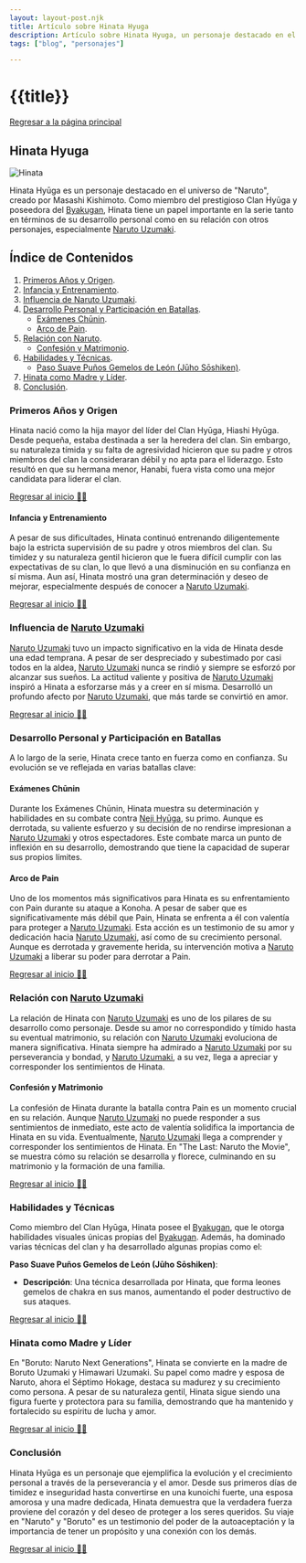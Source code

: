 ```yaml
---
layout: layout-post.njk
title: Artículo sobre Hinata Hyuga
description: Artículo sobre Hinata Hyuga, un personaje destacado en el universo de "Naruto", creado por Masashi Kishimoto.
tags: ["blog", "personajes"]

---
```


# {{title}}

[Regresar a la página principal](/articulos)

<section id="hinata">

# Hinata Hyuga

![Hinata](/img/hinata.jpeg)

Hinata Hyūga es un personaje destacado en el universo de "Naruto", creado por Masashi Kishimoto. Como miembro del prestigioso Clan Hyūga y poseedora del [Byakugan](/Byakugan), Hinata tiene un papel importante en la serie tanto en términos de su desarrollo personal como en su relación con otros personajes, especialmente [Naruto Uzumaki](/Naruto).

</section>

## Índice de Contenidos

1. [Primeros Años y Origen](#origen).
2. [Infancia y Entrenamiento](#infancia).
3. [Influencia de Naruto Uzumaki](#influencia).
4. [Desarrollo Personal y Participación en Batallas](#desarrollo).
   - [Exámenes Chūnin](#examenes).
   - [Arco de Pain](#pain).
5. [Relación con Naruto](#relacion).
   - [Confesión y Matrimonio](#confesion).
6. [Habilidades y Técnicas](#habilidades).
    - [Paso Suave Puños Gemelos de León (Jūho Sōshiken)](#paso).
7. [Hinata como Madre y Líder](#hinata).
8. [Conclusión](#conclusion).

<section id="origen">

### Primeros Años y Origen

Hinata nació como la hija mayor del líder del Clan Hyūga, Hiashi Hyūga. Desde pequeña, estaba destinada a ser la heredera del clan. Sin embargo, su naturaleza tímida y su falta de agresividad hicieron que su padre y otros miembros del clan la consideraran débil y no apta para el liderazgo. Esto resultó en que su hermana menor, Hanabi, fuera vista como una mejor candidata para liderar el clan.

</section>

[Regresar al inicio ☝🏻](#hinata)

<section id="infancia">

#### Infancia y Entrenamiento

A pesar de sus dificultades, Hinata continuó entrenando diligentemente bajo la estricta supervisión de su padre y otros miembros del clan. Su timidez y su naturaleza gentil hicieron que le fuera difícil cumplir con las expectativas de su clan, lo que llevó a una disminución en su confianza en sí misma. Aun así, Hinata mostró una gran determinación y deseo de mejorar, especialmente después de conocer a [Naruto Uzumaki](/Naruto).

</section>

[Regresar al inicio ☝🏻](#hinata)

<section id="influencia">

### Influencia de [Naruto Uzumaki](/Naruto)

[Naruto Uzumaki](/Naruto) tuvo un impacto significativo en la vida de Hinata desde una edad temprana. A pesar de ser despreciado y subestimado por casi todos en la aldea, [Naruto Uzumaki](/Naruto) nunca se rindió y siempre se esforzó por alcanzar sus sueños. La actitud valiente y positiva de [Naruto Uzumaki](/Naruto) inspiró a Hinata a esforzarse más y a creer en sí misma. Desarrolló un profundo afecto por [Naruto Uzumaki](/Naruto), que más tarde se convirtió en amor.

</section>

[Regresar al inicio ☝🏻](#hinata)

<section id="desarrollo">

### Desarrollo Personal y Participación en Batallas

A lo largo de la serie, Hinata crece tanto en fuerza como en confianza. Su evolución se ve reflejada en varias batallas clave:

</section>

<section id="examenes">

#### Exámenes Chūnin

Durante los Exámenes Chūnin, Hinata muestra su determinación y habilidades en su combate contra [Neji Hyūga](/Neji), su primo. Aunque es derrotada, su valiente esfuerzo y su decisión de no rendirse impresionan a [Naruto Uzumaki](/Naruto) y otros espectadores. Este combate marca un punto de inflexión en su desarrollo, demostrando que tiene la capacidad de superar sus propios límites.

</section>

<section id="pain">

#### Arco de Pain

Uno de los momentos más significativos para Hinata es su enfrentamiento con Pain durante su ataque a Konoha. A pesar de saber que es significativamente más débil que Pain, Hinata se enfrenta a él con valentía para proteger a [Naruto Uzumaki](/Naruto). Esta acción es un testimonio de su amor y dedicación hacia [Naruto Uzumaki](/Naruto), así como de su crecimiento personal. Aunque es derrotada y gravemente herida, su intervención motiva a [Naruto Uzumaki](/Naruto) a liberar su poder para derrotar a Pain.

</section>

[Regresar al inicio ☝🏻](#hinata)

<section id="relacion">

### Relación con [Naruto Uzumaki](/Naruto)

La relación de Hinata con [Naruto Uzumaki](/Naruto) es uno de los pilares de su desarrollo como personaje. Desde su amor no correspondido y tímido hasta su eventual matrimonio, su relación con [Naruto Uzumaki](/Naruto) evoluciona de manera significativa. Hinata siempre ha admirado a [Naruto Uzumaki](/Naruto) por su perseverancia y bondad, y [Naruto Uzumaki](/Naruto), a su vez, llega a apreciar y corresponder los sentimientos de Hinata.

</section>

<section id="confesion">

#### Confesión y Matrimonio

La confesión de Hinata durante la batalla contra Pain es un momento crucial en su relación. Aunque [Naruto Uzumaki](/Naruto) no puede responder a sus sentimientos de inmediato, este acto de valentía solidifica la importancia de Hinata en su vida. Eventualmente, [Naruto Uzumaki](/Naruto) llega a comprender y corresponder los sentimientos de Hinata. En "The Last: Naruto the Movie", se muestra cómo su relación se desarrolla y florece, culminando en su matrimonio y la formación de una familia.

</section>

[Regresar al inicio ☝🏻](#hinata)

<section id="habilidades">

### Habilidades y Técnicas

Como miembro del Clan Hyūga, Hinata posee el [Byakugan](/Byakugan), que le otorga habilidades visuales únicas propias del [Byakugan](/Byakugan). Además, ha dominado varias técnicas del clan y ha desarrollado algunas propias como el:

 **Paso Suave Puños Gemelos de León (Jūho Sōshiken)**:
   - **Descripción**: Una técnica desarrollada por Hinata, que forma leones gemelos de chakra en sus manos, aumentando el poder destructivo de sus ataques.

</section>

[Regresar al inicio ☝🏻](#hinata)

<section id="hinata">

### Hinata como Madre y Líder

En "Boruto: Naruto Next Generations", Hinata se convierte en la madre de Boruto Uzumaki y Himawari Uzumaki. Su papel como madre y esposa de Naruto, ahora el Séptimo Hokage, destaca su madurez y su crecimiento como persona. A pesar de su naturaleza gentil, Hinata sigue siendo una figura fuerte y protectora para su familia, demostrando que ha mantenido y fortalecido su espíritu de lucha y amor.

</section>

[Regresar al inicio ☝🏻](#hinata)

<section id="conclusion">

### Conclusión

Hinata Hyūga es un personaje que ejemplifica la evolución y el crecimiento personal a través de la perseverancia y el amor. Desde sus primeros días de timidez e inseguridad hasta convertirse en una kunoichi fuerte, una esposa amorosa y una madre dedicada, Hinata demuestra que la verdadera fuerza proviene del corazón y del deseo de proteger a los seres queridos. Su viaje en "Naruto" y "Boruto" es un testimonio del poder de la autoaceptación y la importancia de tener un propósito y una conexión con los demás.

</section>

[Regresar al inicio ☝🏻](#hinata)